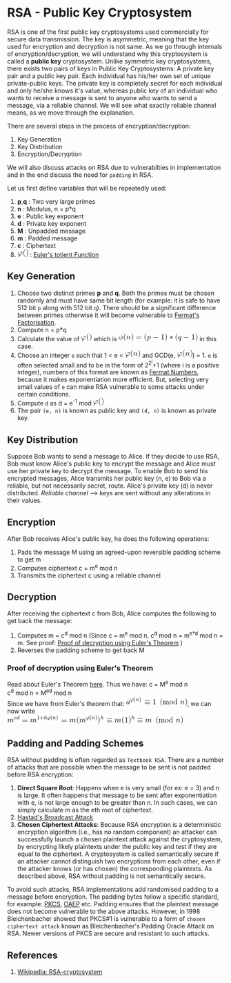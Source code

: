 # RSA - Public Key Cryptosystem

RSA is one of the first public key cryptosystems used commercially for secure data transmission. The key is asymmetric, meaning that the key used for encryption and decryption is not same. As we go through internals of encryption/decryption, we will understand why this cryptosystem is called a <strong>public key</strong> cryptosystem. Unlike symmetric key cryptosystems, there exists two pairs of keys in Public Key Cryptosystems: A private key pair and a public key pair. Each individual has his/her own set of unique private-public keys. The private key is completely secret for each individual and only he/she knows it's value, whereas public key of an individual who wants to receive a message is sent to anyone who wants to send a message, via a reliable channel. We will see what exactly reliable channel means, as we move through the explanation.

There are several steps in the process of encryption/decryption:
1. Key Generation
2. Key Distribution
3. Encryption/Decryption

We will also discuss attacks on RSA due to vulnerabilties in implementation and in the end discuss the need for `padding` in RSA.

Let us first define variables that will be repeatedly used:
1. <strong>p</strong>,<strong>q</strong> : Two very large primes 
2. <strong>n</strong> : Modulus, n = p*q
3. <strong>e</strong> : Public key exponent
4. <strong>d</strong> : Private key exponent
5. <strong>M</strong> : Unpadded message
3. <strong>m</strong> : Padded message
4. <strong>c</strong> : Ciphertext
5. ![equation](Pictures/1.gif) : [Euler's totient Function](https://en.wikipedia.org/wiki/Euler%27s_totient_function)


## Key Generation
1. Choose two distinct primes <strong>p</strong> and <strong>q</strong>. Both the primes must be chosen randomly and must have same bit length (for example: it is safe to have 512 bit `p` along with 512 bit `q`). There should be a significant difference between primes otherwise it will become vulnerable to [Fermat's Factorisation](Factorisation-Fermat/).
2. Compute n = p*q
3. Calculate the value of ![picture](Pictures/1.gif) which is ![equation](Pictures/2.gif) in this case. 
4. Choose an integer `e` such that 1 < e < ![equation](Pictures/3.gif) and GCD(e, ![equation](Pictures/3.gif)) = 1. `e` is often selected small and to be in the form of 2<sup>2<sup>i</sup></sup>+1 (where i is a positive integer), numbers of this format are known as [Fermat Numbers](https://en.wikipedia.org/wiki/Fermat_number), because it makes exponentiation more efficient. But, selecting very small values of `e` can make RSA vulnerable to some attacks under certain conditions.
5. Compute `d` as d = e<sup>-1</sup> mod ![equation](Pictures/1.gif)
6. The pair `(e, n)` is known as public key and `(d, n)` is known as private key.


## Key Distribution
Suppose Bob wants to send a message to Alice. If they decide to use RSA, Bob must know Alice's public key to encrypt the message and Alice must use her private key to decrypt the message. To enable Bob to send his encrypted messages, Alice transmits her public key (n, e) to Bob via a reliable, but not necessarily secret, route. Alice's private key (d) is never distributed. _Reliable channel_ --> keys are sent without any alterations in their values. 


## Encryption
After Bob receives Alice's public key, he does the following operations:
1. Pads the message M using an agreed-upon reversible padding scheme to get m
2. Computes ciphertext c = m<sup>e</sup> mod n
3. Transmits the ciphertext c using a reliable channel


## Decryption
After receiving the ciphertext c from Bob, Alice computes the following to get back the message:
1. Computes m = c<sup>d</sup> mod n (Since c = m<sup>e</sup> mod n, c<sup>d</sup> mod n = m<sup>e*d</sup> mod n = m. See proof: [Proof of decryption using Euler's Theorem](https://github.com/ashutosh1206/Crypton/tree/master/RSA-encryption#proof-of-decryption-using-eulers-theorem) \)
2. Reverses the padding scheme to get back M


### Proof of decryption using Euler's Theorem
Read about Euler's Theorem [here](https://en.wikipedia.org/wiki/Euler%27s_theorem). Thus we have: 
c = M<sup>e</sup> mod n  
c<sup>d</sup> mod n = M<sup>ed</sup> mod n  
Since we have from Euler's theorem that: ![equation](Pictures/4.gif), we can now write  
![equation](Pictures/5.gif)


## Padding and Padding Schemes
RSA without padding is often regarded as `Textbook RSA`. There are a number of attacks that are possible when the message to be sent is not padded before RSA encryption:
1. **Direct Square Root**: Happens when e is very small (for ex: e = 3) and n is large. It often happens that message to be sent after exponentiation with e, is not large enough to be greater than n. In such cases, we can simply calculate m as the eth root of ciphertext. 
2. [Hastad's Broadcast Attack](Attack-Hastad-Broadcast/)
3. **Chosen Ciphertext Attacks**: Because RSA encryption is a deterministic encryption algorithm (i.e., has no random component) an attacker can successfully launch a chosen plaintext attack against the cryptosystem, by encrypting likely plaintexts under the public key and test if they are equal to the ciphertext. A cryptosystem is called semantically secure if an attacker cannot distinguish two encryptions from each other, even if the attacker knows (or has chosen) the corresponding plaintexts. As described above, RSA without padding is not semantically secure.

To avoid such attacks, RSA implementations add randomised padding to a message before encryption. The padding bytes follow a specific standard, for example: [PKCS](https://en.wikipedia.org/wiki/PKCS), [OAEP](https://en.wikipedia.org/wiki/Optimal_asymmetric_encryption_padding) etc. Padding ensures that the plaintext message does not become vulnerable to the above attacks. However, in 1998 Bleichenbacher showed that PKCS#1 is vulnerable to a form of `chosen ciphertext attack` known as Bleichenbacher's Padding Oracle Attack on RSA. Newer versions of PKCS are secure and resistant to such attacks. 


## References 
1. [Wikipedia: RSA-cryptosystem](https://en.wikipedia.org/wiki/RSA_(cryptosystem))
